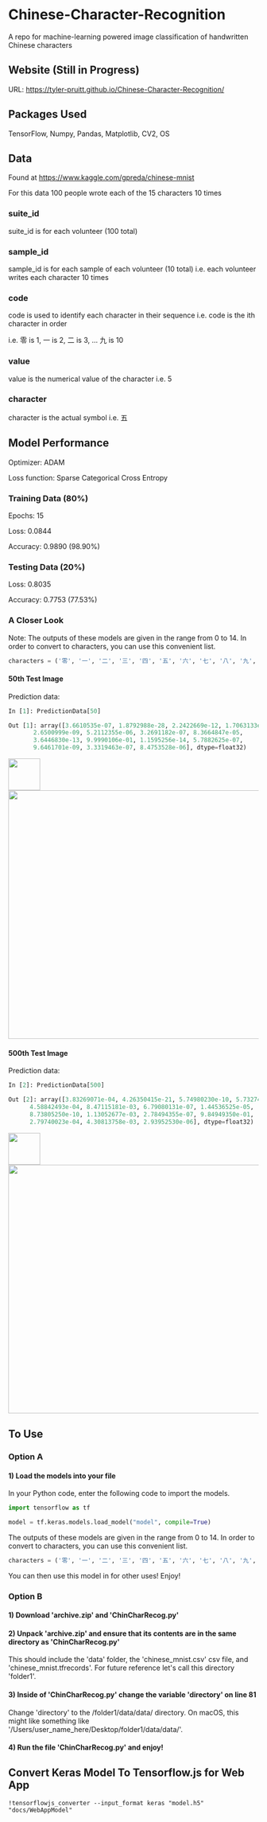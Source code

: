 # Chinese-Character-Recognition
A repo for machine-learning powered image classification of handwritten Chinese characters

## Website (Still in Progress)
URL: https://tyler-pruitt.github.io/Chinese-Character-Recognition/

## Packages Used
TensorFlow, Numpy, Pandas, Matplotlib, CV2, OS

## Data
Found at https://www.kaggle.com/gpreda/chinese-mnist

For this data 100 people wrote each of the 15 characters 10 times

### suite_id
suite_id is for each volunteer (100 total)

### sample_id
sample_id is for each sample of each volunteer (10 total) 
i.e. each volunteer writes each character 10 times
    
### code
code is used to identify each character in their sequence
i.e. code is the ith character in order

i.e. 零 is 1, 一 is 2, 二 is 3, ... 九 is 10

### value
value is the numerical value of the character i.e. 5

### character
character is the actual symbol i.e. 五

## Model Performance
Optimizer: ADAM

Loss function: Sparse Categorical Cross Entropy

### Training Data (80%)
Epochs: 15

Loss: 0.0844

Accuracy: 0.9890 (98.90%)

### Testing Data (20%)
Loss: 0.8035

Accuracy: 0.7753 (77.53%)

### A Closer Look

Note: The outputs of these models are given in the range from 0 to 14. In order to convert to characters, you can use this convenient list.

```python
characters = ('零', '一', '二', '三', '四', '五', '六', '七', '八', '九', '十', '百', '千', '万', '亿')
```

#### 50th Test Image
Prediction data:

```python
In [1]: PredictionData[50]

Out [1]: array([3.6610535e-07, 1.8792988e-28, 2.2422669e-12, 1.7063133e-10,
       2.6500999e-09, 5.2112355e-06, 3.2691182e-07, 8.3664847e-05,
       3.6446830e-13, 9.9990106e-01, 1.1595256e-14, 5.7882625e-07,
       9.6461701e-09, 3.3319463e-07, 8.4753528e-06], dtype=float32)
```

<img src="https://github.com/tyler-pruitt/Chinese-Character-Recognition/blob/main/images/testimage50.png" style="width:64;height:64;" />

<img src="https://github.com/tyler-pruitt/Chinese-Character-Recognition/blob/main/images/barplot50.png" style="width:1000;height:500;" />

#### 500th Test Image
Prediction data:

 ```python
 In [2]: PredictionData[500]
 
 Out [2]: array([3.83269071e-04, 4.26350415e-21, 5.74980230e-10, 5.73274974e-07,
       4.58842493e-04, 8.47115181e-03, 6.79080131e-07, 1.44536525e-05,
       8.73805250e-10, 1.13052677e-03, 2.78494355e-07, 9.84949350e-01,
       2.79740023e-04, 4.30813758e-03, 2.93952530e-06], dtype=float32)
 ```

<img src="https://github.com/tyler-pruitt/Chinese-Character-Recognition/blob/main/images/testimage500.png" style="width:64;height:64;" />

<img src="https://github.com/tyler-pruitt/Chinese-Character-Recognition/blob/main/images/barplot500.png" style="width:1000;height:500;" />

## To Use

### Option A

#### 1) Load the models into your file

In your Python code, enter the following code to import the models.

```python
import tensorflow as tf

model = tf.keras.models.load_model("model", compile=True)
```

The outputs of these models are given in the range from 0 to 14. In order to convert to characters, you can use this convenient list.

```python
characters = ('零', '一', '二', '三', '四', '五', '六', '七', '八', '九', '十', '百', '千', '万', '亿')
```

You can then use this model in for other uses! Enjoy!

### Option B

#### 1) Download 'archive.zip' and 'ChinCharRecog.py'

#### 2) Unpack 'archive.zip' and ensure that its contents are in the same directory as 'ChinCharRecog.py'
This should include the 'data' folder, the 'chinese_mnist.csv' csv file, and 'chinese_mnist.tfrecords'. 
For future reference let's call this directory 'folder1'.

#### 3) Inside of 'ChinCharRecog.py' change the variable 'directory' on line 81
Change 'directory' to the /folder1/data/data/ directory. On macOS, this might like something like '/Users/user_name_here/Desktop/folder1/data/data/'.

#### 4) Run the file 'ChinCharRecog.py' and enjoy!

## Convert Keras Model To Tensorflow.js for Web App

```
!tensorflowjs_converter --input_format keras "model.h5" "docs/WebAppModel"
```
